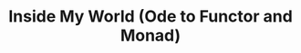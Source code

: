 ---
title: Inside My World (Ode to Functor and Monad)
url: http://blog.jle.im/entry/inside-my-world-ode-to-functor-and-monad
authors:
- Justin Le
type: article
tags:
- functors
- monads
doHaskell-type: blog post
dohaskell-year: 2014
---
